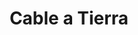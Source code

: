 ---
title: "Cable a Tierra"
url: /gobernador-ingeniero-valentin-virasoro/cable-a-tierra/
shop: Computer
---